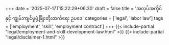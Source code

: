+++
date = '2025-07-17T15:22:29+06:30'
draft = false
title = 'အလုပ်အကိုင်နှင့် ကျွမ်းကျင်မှုဖွံ့ဖြိုးတိုးတက်ရေး ဥပဒေ'
categories = ['legal', 'labor law']
tags = ['employment', 'skill', 'employment contract']
+++
{{< include-partial "legal/employment-and-skill-development-law.html" >}}
{{< include-partial "legal/disclaimer-1.html" >}}